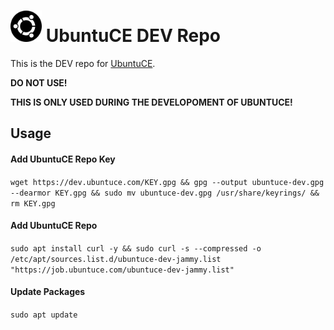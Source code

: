 <h1><img src="https://raw.githubusercontent.com/jeremehancock/repo.ubuntuce.com/main/logo.png" height="50" /> UbuntuCE DEV Repo</h1>

This is the DEV repo for [UbuntuCE](https://ubuntuce.com/).

**DO NOT USE!**

**THIS IS ONLY USED DURING THE DEVELOPOMENT OF UBUNTUCE!**

## Usage

#### Add UbuntuCE Repo Key
`wget https://dev.ubuntuce.com/KEY.gpg && gpg --output ubuntuce-dev.gpg --dearmor KEY.gpg && sudo mv ubuntuce-dev.gpg /usr/share/keyrings/ && rm KEY.gpg`

#### Add UbuntuCE Repo
`sudo apt install curl -y && sudo curl -s --compressed -o /etc/apt/sources.list.d/ubuntuce-dev-jammy.list "https://job.ubuntuce.com/ubuntuce-dev-jammy.list"`

#### Update Packages
`sudo apt update`

